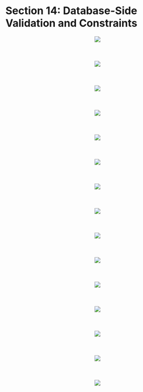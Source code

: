 # Section 14: Database-Side Validation and Constraints

<div align="center"><img src="../../diagrams/14/sql-1.svg" /></div><br/><br/><br/>
<div align="center"><img src="../../diagrams/14/sql-2.svg" /></div><br/><br/><br/>
<div align="center"><img src="../../diagrams/14/sql-3.svg" /></div><br/><br/><br/>
<div align="center"><img src="../../diagrams/14/sql-4.svg" /></div><br/><br/><br/>
<div align="center"><img src="../../diagrams/14/sql-5.svg" /></div><br/><br/><br/>
<div align="center"><img src="../../diagrams/14/sql-6.svg" /></div><br/><br/><br/>
<div align="center"><img src="../../diagrams/14/sql-7.svg" /></div><br/><br/><br/>
<div align="center"><img src="../../diagrams/14/sql-8.svg" /></div><br/><br/><br/>
<div align="center"><img src="../../diagrams/14/sql-9.svg" /></div><br/><br/><br/>
<div align="center"><img src="../../diagrams/14/sql-10.svg" /></div><br/><br/><br/>
<div align="center"><img src="../../diagrams/14/sql-11.svg" /></div><br/><br/><br/>
<div align="center"><img src="../../diagrams/14/sql-12.svg" /></div><br/><br/><br/>
<div align="center"><img src="../../diagrams/14/sql-13.svg" /></div><br/><br/><br/>
<div align="center"><img src="../../diagrams/14/sql-14.svg" /></div><br/><br/><br/>
<div align="center"><img src="../../diagrams/14/sql-15.svg" /></div><br/><br/><br/>
